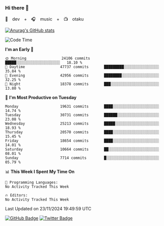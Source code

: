 ### Hi there 👋

🚀　dev　+　🎧　music　+　📺　otaku


[![Anurag's GitHub stats](https://github-readme-stats.vercel.app/api?username=koheitasaka&count_private=true&show_icons=true&theme=monokai)](https://github.com/koheitasaka/github-readme-stats)

<!--START_SECTION:waka-->
![Code Time](http://img.shields.io/badge/Code%20Time-1%2C161%20hrs%2023%20mins-blue)

**I'm an Early 🐤** 

```text
🌞 Morning                24106 commits       █████░░░░░░░░░░░░░░░░░░░░   18.10 % 
🌆 Daytime                47737 commits       █████████░░░░░░░░░░░░░░░░   35.84 % 
🌃 Evening                42956 commits       ████████░░░░░░░░░░░░░░░░░   32.25 % 
🌙 Night                  18378 commits       ███░░░░░░░░░░░░░░░░░░░░░░   13.80 % 
```
📅 **I'm Most Productive on Tuesday** 

```text
Monday                   19631 commits       ████░░░░░░░░░░░░░░░░░░░░░   14.74 % 
Tuesday                  30731 commits       ██████░░░░░░░░░░░░░░░░░░░   23.08 % 
Wednesday                25213 commits       █████░░░░░░░░░░░░░░░░░░░░   18.93 % 
Thursday                 20570 commits       ████░░░░░░░░░░░░░░░░░░░░░   15.45 % 
Friday                   18654 commits       ████░░░░░░░░░░░░░░░░░░░░░   14.01 % 
Saturday                 10664 commits       ██░░░░░░░░░░░░░░░░░░░░░░░   08.01 % 
Sunday                   7714 commits        █░░░░░░░░░░░░░░░░░░░░░░░░   05.79 % 
```


📊 **This Week I Spent My Time On** 

```text
💬 Programming Languages: 
No Activity Tracked This Week

🔥 Editors: 
No Activity Tracked This Week
```


 Last Updated on 23/11/2024 19:49:59 UTC
<!--END_SECTION:waka-->

[![GitHub Badge](https://img.shields.io/badge/GitHub-100000?style=for-the-badge&logo=github&logoColor=white)](https://github.com/koheitasaka)
[![Twitter Badge](https://img.shields.io/badge/Twitter-1DA1F2?style=for-the-badge&logo=twitter&logoColor=white)](https://twitter.com/sleep_asleep_)
